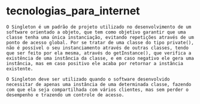 ﻿# tecnologias_para_internet

	O Singleton é um padrão de projeto utilizado no desenvolvimento de um software orientado a objeto, que tem como objetivo garantir que uma classe tenha uma única instanciação, evitando repetições através de um ponto de acesso global. Por se tratar de uma classe do tipo private(), não é possível o seu instanciamento através de outras classes, tendo que ser feito por ela mesma, através do getInstance(), que verifica a existência de uma instância da classe, e em caso negativo ele gera uma instância, mas em caso positivo ele acaba por retornar a instância existente. 

	O Singleton deve ser utilizado quando o software desenvolvido necessitar de apenas uma instância de uma determinada classe, fazendo com que ela seja compartilhada com vários clientes, mas sem perder o desempenho e trazendo um controle de acesso. 
